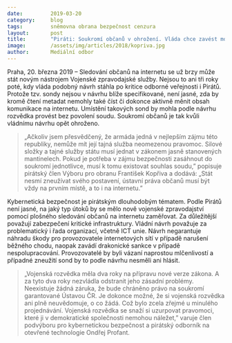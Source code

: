 ```yaml
---
date:         2019-03-20
category:     blog
tags:         sněmovna obrana bezpečnost cenzura
layout:       post
title:        "Piráti: Soukromí občanů v ohrožení. Vláda chce zavést možnost zpravodajských služeb šmírovat občany na internetu "
image:        /assets/img/articles/2018/kopriva.jpg
author:       Mediální odbor
---
```



Praha, 20. března 2019 – Sledování občanů na internetu se už brzy může stát novým nástrojem Vojenské zpravodajské služby. Nejsou to ani tři roky poté, kdy vláda podobný návrh stáhla po kritice odborné veřejnosti i Pirátů. Protože tzv. sondy nejsou v návrhu blíže specifikované, není jasné, zda by kromě čtení metadat nemohly také číst či dokonce aktivně měnit obsah komunikace na internetu. Umístění takových sond by mohla podle návrhu rozvědka provést bez povolení soudu. Soukromí občanů je tak kvůli vládnímu návrhu opět ohroženo.

> „Ačkoliv jsem přesvědčený, že armáda jedná v nejlepším zájmu této republiky, nemůže mít její tajná služba neomezenou pravomoc. Silové složky a tajné služby státu musí jednat v zákonem jasně stanovených mantinelech. Pokud je potřeba v zájmu bezpečnosti zasáhnout do soukromí jednotlivce, musí k tomu existovat souhlas soudu,” popisuje pirátský člen Výboru pro obranu František Kopřiva a dodává: „Stát nesmí zneužívat svého postavení, ústavní práva občanů musí být vždy na prvním místě, a to i na internetu.” 

Kybernetická bezpečnost je pirátským dlouhodobým tématem. Podle Pirátů není jasné, na jaký typ útoků by se mělo nově vojenské zpravodajství pomocí plošného sledování občanů na internetu zaměřovat. Za důležitější považují zabezpečení kritické infrastruktury. Vládní návrh považuje za problematický i řada organizací, včetně ICT unie. Návrh negarantuje náhradu škody pro provozovatele internetových sítí v případě narušení běžného chodu, naopak zavádí drakonické sankce v případě nespolupracování. Provozovatelé by byli vázaní naprostou mlčenlivostí a případné zneužití sond by to podle návrhu nesměli ani hlásit. 

> „Vojenská rozvědka měla dva roky na přípravu nové verze zákona. A za tyto dva roky nezvládla odstranit jeho zásadní problémy. Neexistuje žádná záruka, že bude chráněno právo na soukromí garantované Ústavou ČR. Je dokonce možné, že si vojenská rozvědka ani plně neuvědomuje, o co žádá. Což bylo zcela zřejmé u minulého projednávání. Vojenská rozvědka se snaží si uzurpovat pravomoci, které ji v demokratické společnosti nemohou náležet,” varuje člen podvýboru pro kybernetickou bezpečnost a pirátský odborník na otevřené technologie Ondřej Profant. 
